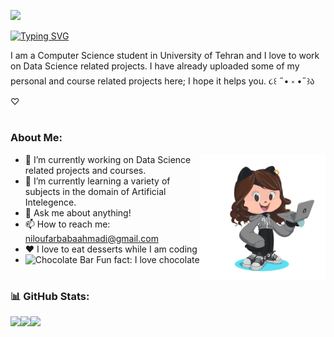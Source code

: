 
<!-- 
[![Typing SVG](https://readme-typing-svg.demolab.com?font=Pacifico&duration=10000&pause=1000&color=F784ED&width=435&lines=Hello+everyone!+This+is+Niloufar.)](https://git.io/typing-svg) ʕ •ᴥ•ʔ -->

![](https://komarev.com/ghpvc/?username=nilix-ba)

[![Typing SVG](https://readme-typing-svg.demolab.com?font=Pacifico&duration=10000&pause=1000&color=F758D9&width=435&lines=Hello+everyone!+This+is+Niloufar.++%CA%95+%E2%80%A2%E1%B4%A5%E2%80%A2%CA%94)](https://git.io/typing-svg)

I am a Computer Science student in University of Tehran and I love to work on Data Science related projects. I have already uploaded some of my personal and course related projects here; I hope it helps you.  ૮꒰ ˶• ༝ •˶꒱ა ♡

#


### About Me:


<img align="right" src="ezgif.com-gif-maker.gif" height="200" width="200" /> 

* 🔭 I’m currently working on Data Science related projects and courses.
* 🌱 I’m currently learning a variety of subjects in the domain of Artificial Intelegence.
* 💬 Ask me about anything!
* 📫 How to reach me: niloufarbabaahmadi@gmail.com
* ❤️ I love to eat desserts while I am coding 
* <img src="https://raw.githubusercontent.com/Tarikul-Islam-Anik/Animated-Fluent-Emojis/master/Emojis/Food/Chocolate%20Bar.png" alt="Chocolate Bar" width="25" height="25" /> Fun fact: I love chocolate 
   
#

### 📊 GitHub Stats:

<!-- <div style="display: flex; flex-direction: row;">

![](https://github-readme-stats.vercel.app/api?username=nilix-ba&theme=radical&hide_border=false&include_all_commits=false&count_private=false)<br/>
![](https://github-readme-streak-stats.herokuapp.com/?user=nilix-ba&theme=radical&hide_border=false)<br/>
![](https://github-readme-stats.vercel.app/api/top-langs/?username=nilix-ba&theme=radical&hide_border=false&include_all_commits=false&count_private=false&layout=compact)

</div> -->

<div style="display: flex; flex-direction: row;">
 <img class="img" src="https://github-readme-stats.vercel.app/api?username=nilix-ba&theme=radical&hide_border=false&include_all_commits=false&count_private=false" />
 <img class="img" src="[https://github-readme-stats.vercel.app/api/top-langs/?username=hussaino03&theme=radical&layout=compact](https://github-readme-streak-stats.herokuapp.com/?user=nilix-ba&theme=radical&hide_border=false)" />
 <img class="img" src="[https://github-readme-stats.vercel.app/api/top-langs/?username=hussaino03&theme=radical&layout=compact](https://github-readme-stats.vercel.app/api/top-langs/?username=nilix-ba&theme=radical&hide_border=false&include_all_commits=false&count_private=false&layout=compact)" />
</div>


<!-- - 👀 I’m interested in ...
- 🌱 I’m currently learning ...
- 💞️ I’m looking to collaborate on ...
- 📫 How to reach me ... -->

<!---
nilix-ba/nilix-ba is a ✨ special ✨ repository because its `README.md` (this file) appears on your GitHub profile.
You can click the Preview link to take a look at your changes.
--->
